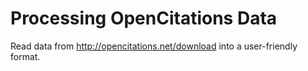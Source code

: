 # Processing OpenCitations Data

Read data from http://opencitations.net/download into a user-friendly format.

